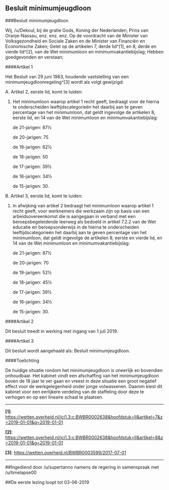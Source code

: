 ## Besluit minimumjeugdloon 
 
###Besluit minimumjeugdloon


Wij, /u/Dekoul, bij de gratie Gods, Koning der Nederlanden, Prins van Oranje-Nassau, enz. enz. enz.
Op de voordracht van de Minister van Volksgezondheid en Sociale Zaken en de Minister van Financiën en Economische Zaken;
Gelet op de artikelen 7, derde lid^[1], en 8, derde en vierde lid^[2], van de Wet minimumloon en minimumvakantiebijslag; Hebben goedgevonden en verstaan;

####Artikel 1

Het Besluit van 29 juni 1983, houdende vaststelling van een minimumjeugdloonregeling^[3] wordt als volgt gewijzigd:

A.
Artikel 2, eerste lid, komt te luiden:

1. Het minimumloon waarop artikel 1 recht geeft, bedraagt voor de hierna te onderscheiden leeftijdscategorieën het daarbij aan te geven percentage van het minimumloon, dat geldt ingevolge de artikelen 8, eerste lid, en 14 van de Wet minimumloon en minimumvakantiebijslag:

    de 21-jarigen: 87½

    de 20-jarigen: 75

    de 19-jarigen: 62½

    de 18-jarigen: 50

    de 17-jarigen: 39½

    de 16-jarigen: 34½

    de 15-jarigen: 30.

B.
Artikel 3, eerste lid, komt te luiden:

1. In afwijking van artikel 2 bedraagt het minimumloon waarop artikel 1 recht geeft, voor werknemers die werkzaam zijn op basis van een arbeidsovereenkomst die is aangegaan in verband met een beroepsbegeleidende leerweg als bedoeld in artikel 7.2.2 van de Wet educatie en beroepsonderwijs in de hierna te onderscheiden leeftijdscategorieën het daarbij aan te geven percentage van het minimumloon, dat geldt ingevolge de artikelen 8, eerste en vierde lid, en 14 van de Wet minimumloon en minimumvakantiebijslag:

    de 21-jarigen: 87½

    de 20-jarigen: 70

    de 19-jarigen: 52½

    de 18-jarigen: 45½

    de 17-jarigen: 39½

    de 16-jarigen: 34½

    de 15-jarigen: 30.

####Artikel 2

Dit besluit treedt in werking met ingang van 1 juli 2019.

####Artikel 3

Dit besluit wordt aangehaald als: Besluit minimumjeugdloon.

####Toelichting

De huidige situatie rondom het minimumjeugdloon is oneerlijk en bovendien onhoudbaar. Het kabinet vindt een afschaffing van het minimumjeugdloon boven de 18 jaar te ver gaan en vreest in deze situatie een groot negatief effect voor de werkgelegenheid onder jonge volwassenen. Daarom kiest dit kabinet voor een eerlijkere verdeling van de staffeling door deze te verhogen en op een lineaire schaal te plaatsen.

---

**[1]**: https://wetten.overheid.nl/jci1.3:c:BWBR0002638&hoofdstuk=II&artikel=7&z=2019-01-01&g=2019-01-01 

**[2]**: https://wetten.overheid.nl/jci1.3:c:BWBR0002638&hoofdstuk=II&artikel=8&z=2019-01-01&g=2019-01-01 

**[3]**: https://wetten.overheid.nl/BWBR0003599/2017-07-01 

---

##Ingediend door /u/supertanno namens de regering in samenspraak met /u/timelapse00

##De eerste lezing loopt tot 03-06-2019